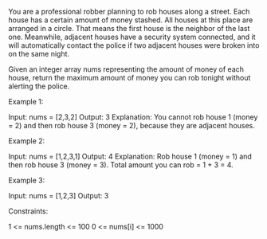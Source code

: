 You are a professional robber planning to rob houses along a street. Each
house has a certain amount of money stashed. All houses at this place are
arranged in a circle. That means the first house is the neighbor of the last
one. Meanwhile, adjacent houses have a security system connected, and it will
automatically contact the police if two adjacent houses were broken into on
the same night.

Given an integer array nums representing the amount of money of each house,
return the maximum amount of money you can rob tonight without alerting the
police.


Example 1:


Input: nums = [2,3,2]
Output: 3
Explanation: You cannot rob house 1 (money = 2) and then rob house 3 (money =
2), because they are adjacent houses.


Example 2:


Input: nums = [1,2,3,1]
Output: 4
Explanation: Rob house 1 (money = 1) and then rob house 3 (money = 3).
Total amount you can rob = 1 + 3 = 4.


Example 3:


Input: nums = [1,2,3]
Output: 3



Constraints:


1 <= nums.length <= 100
0 <= nums[i] <= 1000




